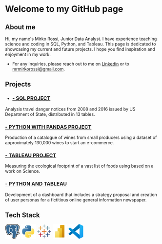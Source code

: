 # Welcome to my GitHub page 

## About me

Hi, my name's Mirko Rossi, Junior Data Analyst. 
I have experience teaching science and coding in SQL, Python, and Tableau. This page is dedicated to showcasing my current and future projects. I hope you find inspiration and enjoyment in my work.

- For any inquiries, please reach out to me on [Linkedin](https://www.linkedin.com/in/mrmirkorossi/) or to mrmirkorossi@gmail.com.

## Projects

- ### [- SQL PROJECT](https://github.com/mrmirkorossi/SQL)
Analysis travel danger notices from 2008 and 2016 issued by US Department of State, distributed in 13 tables.

### [- PYTHON WITH PANDAS PROJECT](https://github.com/mrmirkorossi/Python-with-Pandas)
Production of a catalogue of wines from small producers using a dataset of approximately 130,000 wines to start an e-commerce.

### [- TABLEAU PROJECT](https://github.com/mrmirkorossi/Tableau)
Measuring the ecological footprint of a vast list of foods using based on a work on Science.

### [- PYTHON AND TABLEAU](https://github.com/mrmirkorossi/Final-Project-DA)
Development of a dashboard that includes a strategy proposal and creation of user personas for a fictitious online general information newspaper.

## Tech Stack

![Alt](https://github.com/mrmirkorossi/mrmirkorossi/blob/main/Postgres.jpg)
![Alt](https://github.com/mrmirkorossi/mrmirkorossi/blob/main/Python.jpg)
![Alt](https://github.com/mrmirkorossi/mrmirkorossi/blob/main/Tableau.jpg)
![Alt](https://github.com/mrmirkorossi/mrmirkorossi/blob/main/PowerBI.jpg)
![Alt](https://github.com/mrmirkorossi/mrmirkorossi/blob/main/Visualstudiocode.jpg)
